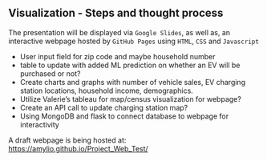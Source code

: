 ## Visualization - Steps and thought process

The presentation will be displayed via `Google Slides`, as well as, an interactive webpage hosted by `GitHub Pages` using `HTML`, `CSS` and `Javascript`

* User input field for zip code and maybe household number
* table to update with added ML prediction on whether an EV will be purchased or not?
* Create charts and graphs with number of vehicle sales, EV charging station locations, household income, demographics.
* Utilize Valerie’s tableau for map/census visualization for webpage?
* Create an API call to update charging station map?
* Using MongoDB and flask to connect database to webpage for interactivity

A draft webpage is being hosted at: https://amylio.github.io/Project_Web_Test/